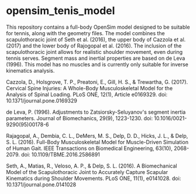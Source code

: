 # opensim_tenis_model

This repository contains a full-body OpenSim model designed to be suitable for tennis, along with the geometry files. The model combines the scapulothoracic joint of Seth et al. (2016), the upper body of Cazzola et al. (2017) and the lower body of Rajogopal et al. (2016). The inclusion of the scapulothoracic joint allows for realistic shoulder movement, even during tennis serves. Segment mass and inertial properties are based on de Leva (1996). This model has no muscles and is currently only suitable for inverse kinematics analysis.




Cazzola, D., Holsgrove, T. P., Preatoni, E., Gill, H. S., & Trewartha, G. (2017). Cervical Spine Injuries: A Whole-Body Musculoskeletal Model for the Analysis of Spinal Loading. PLoS ONE, 12(1), Article e0169329. doi: 10.1371/journal.pone.0169329

de Leva, P. (1996). Adjustments to Zatsiorsky-Seluyanov's segment inertia parameters. Journal of Biomechanics, 29(9), 1223-1230. doi: 10.1016/0021-9290(95)00178-6 

Rajagopal, A., Dembia, C. L., DeMers, M. S., Delp, D. D., Hicks, J. L., & Delp, S. L. (2016). Full-Body Musculoskeletal Model for Muscle-Driven Simulation of Human Gait. IEEE Transactions on Biomedical Engineering, 63(10), 2068-2079. doi: 10.1109/TBME.2016.2586891 

Seth, A., Matias, R., Veloso, A. P., & Delp, S. L. (2016). A Biomechanical Model of the Scapulothoracic Joint to Accurately Capture Scapular Kinematics during Shoulder Movements. PLoS ONE, 11(1), e0141028. doi: 10.1371/journal.pone.0141028 
